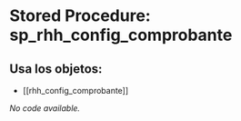 # Stored Procedure: sp_rhh_config_comprobante

## Usa los objetos:
- [[rhh_config_comprobante]]

*No code available.*
